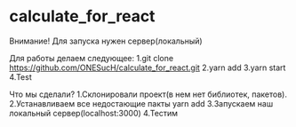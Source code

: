 # calculate_for_react
Внимание!
  Для запуска нужен сервер(локальный)

Для работы делаем следующее:
1.git clone https://github.com/ONESucH/calculate_for_react.git 
2.yarn add
3.yarn start
4.Test

Что мы сделали?
1.Склонировали проект(в нем нет библиотек, пакетов).
2.Устанавливаем все недостающие пакты yarn add
3.Запускаем наш локальный сервер(localhost:3000)
4.Тестим
